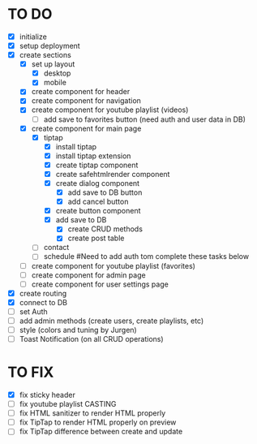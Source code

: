 # TO DO

- [x] initialize
- [x] setup deployment
- [x] create sections
  - [x] set up layout
    - [x] desktop
    - [x] mobile
  - [x] create component for header
  - [x] create component for navigation
  - [x] create component for youtube playlist (videos)
    - [ ] add save to favorites button (need auth and user data in DB)
  - [x] create component for main page
    - [x] tiptap
      - [x] install tiptap
      - [x] install tiptap extension
      - [x] create tiptap component
      - [x] create safehtmlrender component
      - [x] create dialog component
        - [x] add save to DB button
        - [x] add cancel button
      - [x] create button component
      - [x] add save to DB
        - [x] create CRUD methods
        - [x] create post table
    - [ ] contact
    - [ ] schedule
    #Need to add auth tom complete these tasks below
  - [ ] create component for youtube playlist (favorites)
  - [ ] create component for admin page
  - [ ] create component for user settings page
- [x] create routing
- [x] connect to DB
- [ ] set Auth
- [ ] add admin methods (create users, create playlists, etc)
- [ ] style (colors and tuning by Jurgen)
- [ ] Toast Notification (on all CRUD operations)

# TO FIX

-[x] fix sticky header
-[ ] fix youtube playlist CASTING
-[ ] fix HTML sanitizer to render HTML properly
-[ ] fix TipTap to render HTML properly on preview
-[ ] fix TipTap difference between create and update